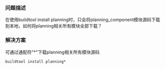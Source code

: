 ### 问题描述

在使用buildtool install planning时，只会将planning_component模块源码下载到本地，如何将planning相关所有模块全部下载？

### 解决方案

可通过通配符"*"下载planning相关所有模块源码
```shell
buildtool install planning*
```
